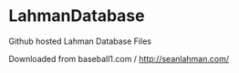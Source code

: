 # LahmanDatabase
Github hosted Lahman Database Files

Downloaded from baseball1.com / http://seanlahman.com/
